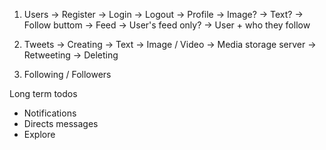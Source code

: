1. Users
    -> Register
    -> Login
    -> Logout
    -> Profile
        -> Image?
        -> Text?
        -> Follow buttom
    -> Feed
        -> User's feed only?
        -> User + who they follow

2. Tweets 
    -> Creating
        -> Text
        -> Image / Video -> Media storage server
    -> Retweeting
    -> Deleting

3. Following / Followers

Long term todos
- Notifications
- Directs messages
- Explore